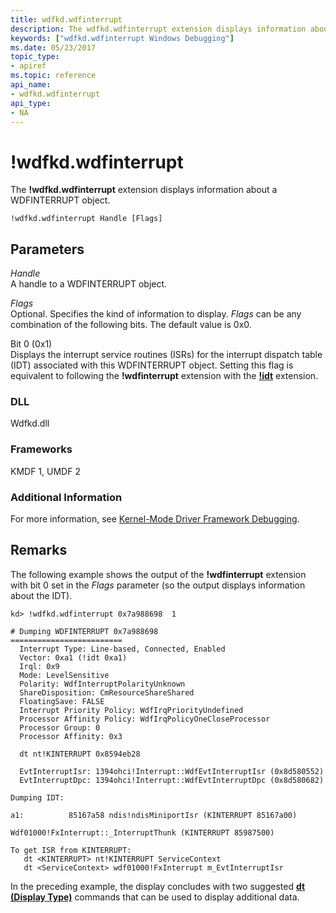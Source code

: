 ```yaml
---
title: wdfkd.wdfinterrupt
description: The wdfkd.wdfinterrupt extension displays information about a WDFINTERRUPT object.
keywords: ["wdfkd.wdfinterrupt Windows Debugging"]
ms.date: 05/23/2017
topic_type:
- apiref
ms.topic: reference
api_name:
- wdfkd.wdfinterrupt
api_type:
- NA
---
```


# !wdfkd.wdfinterrupt


The **!wdfkd.wdfinterrupt** extension displays information about a WDFINTERRUPT object.

```dbgcmd
!wdfkd.wdfinterrupt Handle [Flags]
```

## <span id="Parameters"></span><span id="parameters"></span><span id="PARAMETERS"></span>Parameters


<span id="_______Handle______"></span><span id="_______handle______"></span><span id="_______HANDLE______"></span> *Handle*   
A handle to a WDFINTERRUPT object.

<span id="_______Flags______"></span><span id="_______flags______"></span><span id="_______FLAGS______"></span> *Flags*   
Optional. Specifies the kind of information to display. *Flags* can be any combination of the following bits. The default value is 0x0.

<span id="Bit_0__0x1_"></span><span id="bit_0__0x1_"></span><span id="BIT_0__0X1_"></span>Bit 0 (0x1)  
Displays the interrupt service routines (ISRs) for the interrupt dispatch table (IDT) associated with this WDFINTERRUPT object. Setting this flag is equivalent to following the **!wdfinterrupt** extension with the [**!idt**](-idt.md) extension.

### <span id="DLL"></span><span id="dll"></span>DLL

Wdfkd.dll

### <span id="Frameworks"></span><span id="frameworks"></span><span id="FRAMEWORKS"></span>Frameworks

KMDF 1, UMDF 2

### Additional Information

For more information, see [Kernel-Mode Driver Framework Debugging](kernel-mode-driver-framework-debugging.md).

## Remarks

The following example shows the output of the **!wdfinterrupt** extension with bit 0 set in the *Flags* parameter (so the output displays information about the IDT).

```dbgcmd
kd> !wdfkd.wdfinterrupt 0x7a988698  1 

# Dumping WDFINTERRUPT 0x7a988698
=========================
  Interrupt Type: Line-based, Connected, Enabled
  Vector: 0xa1 (!idt 0xa1)
  Irql: 0x9
  Mode: LevelSensitive
  Polarity: WdfInterruptPolarityUnknown
  ShareDisposition: CmResourceShareShared
  FloatingSave: FALSE
  Interrupt Priority Policy: WdfIrqPriorityUndefined
  Processor Affinity Policy: WdfIrqPolicyOneCloseProcessor
  Processor Group: 0
  Processor Affinity: 0x3

  dt nt!KINTERRUPT 0x8594eb28

  EvtInterruptIsr: 1394ohci!Interrupt::WdfEvtInterruptIsr (0x8d580552)
  EvtInterruptDpc: 1394ohci!Interrupt::WdfEvtInterruptDpc (0x8d580682)

Dumping IDT:

a1:          85167a58 ndis!ndisMiniportIsr (KINTERRUPT 85167a00)
                                    Wdf01000!FxInterrupt::_InterruptThunk (KINTERRUPT 85987500)

To get ISR from KINTERRUPT: 
   dt <KINTERRUPT> nt!KINTERRUPT ServiceContext
   dt <ServiceContext> wdf01000!FxInterrupt m_EvtInterruptIsr
```

In the preceding example, the display concludes with two suggested [**dt (Display Type)**](dt--display-type-.md) commands that can be used to display additional data.

 

 






